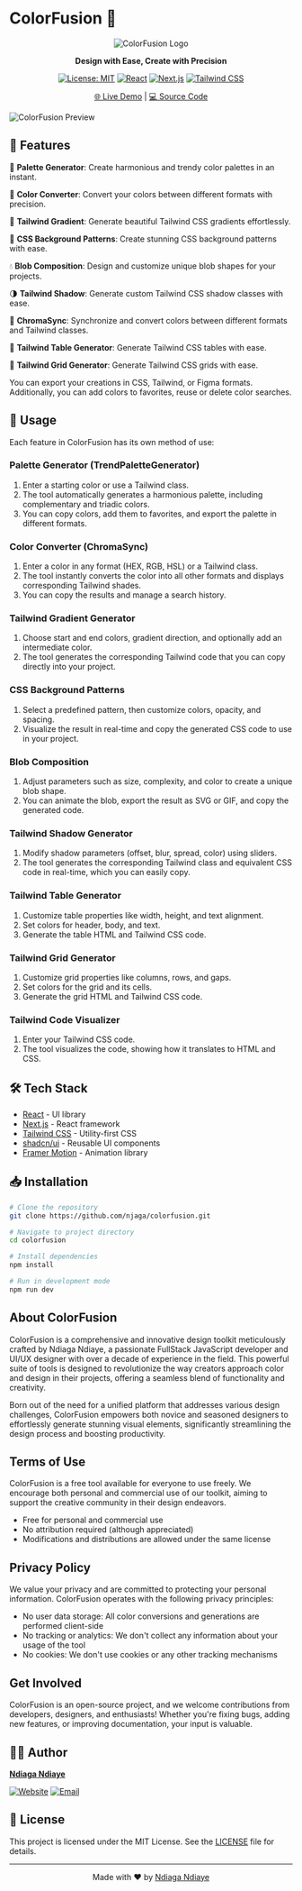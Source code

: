 # ColorFusion 🎨

<div align="center">

![ColorFusion Logo](https://github.com/njaga/colorfusion/blob/main/app/favicon.ico)

**Design with Ease, Create with Precision**

[![License: MIT](https://img.shields.io/badge/License-MIT-yellow.svg)](https://opensource.org/licenses/MIT)
[![React](https://img.shields.io/badge/React-20232A?style=for-the-badge&logo=react&logoColor=61DAFB)](https://reactjs.org/)
[![Next.js](https://img.shields.io/badge/Next.js-000000?style=for-the-badge&logo=next.js&logoColor=white)](https://nextjs.org/)
[![Tailwind CSS](https://img.shields.io/badge/Tailwind_CSS-38B2AC?style=for-the-badge&logo=tailwind-css&logoColor=white)](https://tailwindcss.com/)

[🌐 Live Demo](https://colorfusion-five.vercel.app/) | [💻 Source Code](https://github.com/njaga/colorfusion)

</div>

![ColorFusion Preview](public/img/preview%20colorfusion.gif)

## 🚀 Features

🎨 **Palette Generator**: Create harmonious and trendy color palettes in an instant.

🔄 **Color Converter**: Convert your colors between different formats with precision.

🌈 **Tailwind Gradient**: Generate beautiful Tailwind CSS gradients effortlessly.

🔲 **CSS Background Patterns**: Create stunning CSS background patterns with ease.

💧 **Blob Composition**: Design and customize unique blob shapes for your projects.

🌗 **Tailwind Shadow**: Generate custom Tailwind CSS shadow classes with ease.

🔗 **ChromaSync**: Synchronize and convert colors between different formats and Tailwind  classes.

🔲 **Tailwind Table Generator**: Generate Tailwind CSS tables with ease.

🔲 **Tailwind Grid Generator**: Generate Tailwind CSS grids with ease.

You can export your creations in CSS, Tailwind, or Figma formats. Additionally, you can add colors to favorites, reuse or delete color searches.

## 🎯 Usage

Each feature in ColorFusion has its own method of use:

### Palette Generator (TrendPaletteGenerator)

1. Enter a starting color or use a Tailwind class.
2. The tool automatically generates a harmonious palette, including complementary and triadic colors.
3. You can copy colors, add them to favorites, and export the palette in different formats.

### Color Converter (ChromaSync)

1. Enter a color in any format (HEX, RGB, HSL) or a Tailwind class.
2. The tool instantly converts the color into all other formats and displays corresponding Tailwind shades.
3. You can copy the results and manage a search history.

### Tailwind Gradient Generator

1. Choose start and end colors, gradient direction, and optionally add an intermediate color.
2. The tool generates the corresponding Tailwind code that you can copy directly into your project.

### CSS Background Patterns

1. Select a predefined pattern, then customize colors, opacity, and spacing.
2. Visualize the result in real-time and copy the generated CSS code to use in your project.

### Blob Composition

1. Adjust parameters such as size, complexity, and color to create a unique blob shape.
2. You can animate the blob, export the result as SVG or GIF, and copy the generated code.

### Tailwind Shadow Generator

1. Modify shadow parameters (offset, blur, spread, color) using sliders.
2. The tool generates the corresponding Tailwind class and equivalent CSS code in real-time, which you can easily copy.

### Tailwind Table Generator

1. Customize table properties like width, height, and text alignment.
2. Set colors for header, body, and text.
3. Generate the table HTML and Tailwind CSS code.   

### Tailwind Grid Generator

1. Customize grid properties like columns, rows, and gaps.
2. Set colors for the grid and its cells.
3. Generate the grid HTML and Tailwind CSS code.

### Tailwind Code Visualizer

1. Enter your Tailwind CSS code.            
2. The tool visualizes the code, showing how it translates to HTML and CSS.

## 🛠️ Tech Stack

- [React](https://reactjs.org/) - UI library
- [Next.js](https://nextjs.org/) - React framework
- [Tailwind CSS](https://tailwindcss.com/) - Utility-first CSS
- [shadcn/ui](https://ui.shadcn.com/) - Reusable UI components
- [Framer Motion](https://www.framer.com/motion/) - Animation library

## 📥 Installation

```bash
# Clone the repository
git clone https://github.com/njaga/colorfusion.git

# Navigate to project directory
cd colorfusion

# Install dependencies
npm install

# Run in development mode
npm run dev
```

## About ColorFusion

ColorFusion is a comprehensive and innovative design toolkit meticulously crafted by Ndiaga Ndiaye, a passionate FullStack JavaScript developer and UI/UX designer with over a decade of experience in the field. This powerful suite of tools is designed to revolutionize the way creators approach color and design in their projects, offering a seamless blend of functionality and creativity.

Born out of the need for a unified platform that addresses various design challenges, ColorFusion empowers both novice and seasoned designers to effortlessly generate stunning visual elements, significantly streamlining the design process and boosting productivity.

## Terms of Use

ColorFusion is a free tool available for everyone to use freely. We encourage both personal and commercial use of our toolkit, aiming to support the creative community in their design endeavors.
* Free for personal and commercial use
* No attribution required (although appreciated)
* Modifications and distributions are allowed under the same license

## Privacy Policy

We value your privacy and are committed to protecting your personal information. ColorFusion operates with the following privacy principles:
* No user data storage: All color conversions and generations are performed client-side
* No tracking or analytics: We don't collect any information about your usage of the tool
* No cookies: We don't use cookies or any other tracking mechanisms

## Get Involved

ColorFusion is an open-source project, and we welcome contributions from developers, designers, and enthusiasts! Whether you're fixing bugs, adding new features, or improving documentation, your input is valuable.

## 👨‍💻 Author

**[Ndiaga Ndiaye](https://ndiagandiaye.com)**

[![Website](https://img.shields.io/badge/Website-ndiagandiaye.com-blue?style=for-the-badge&logo=google-chrome)](https://ndiagandiaye.com)
[![Email](https://img.shields.io/badge/Email-contact%40ndiagandiaye.com-red?style=for-the-badge&logo=gmail)](mailto:contact@ndiagandiaye.com)

## 📄 License

This project is licensed under the MIT License. See the [LICENSE](LICENSE) file for details.

---

<div align="center">

Made with ❤️ by [Ndiaga Ndiaye](https://ndiagandiaye.com)

</div>